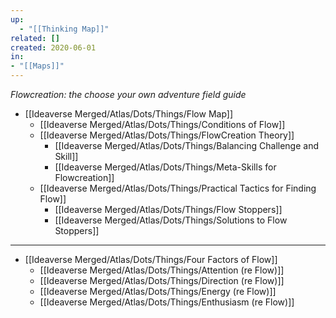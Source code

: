 ```yaml
---
up:
  - "[[Thinking Map]]"
related: []
created: 2020-06-01
in: 
- "[[Maps]]"
---
```

 *Flowcreation: the choose your own adventure field guide*

- [[Ideaverse Merged/Atlas/Dots/Things/Flow Map]]
	- [[Ideaverse Merged/Atlas/Dots/Things/Conditions of Flow]]
	- [[Ideaverse Merged/Atlas/Dots/Things/FlowCreation Theory]]
		- [[Ideaverse Merged/Atlas/Dots/Things/Balancing Challenge and Skill]]
		- [[Ideaverse Merged/Atlas/Dots/Things/Meta-Skills for Flowcreation]]
	- [[Ideaverse Merged/Atlas/Dots/Things/Practical Tactics for Finding Flow]]
		- [[Ideaverse Merged/Atlas/Dots/Things/Flow Stoppers]]
		- [[Ideaverse Merged/Atlas/Dots/Things/Solutions to Flow Stoppers]]	

---
- [[Ideaverse Merged/Atlas/Dots/Things/Four Factors of Flow]]
	- [[Ideaverse Merged/Atlas/Dots/Things/Attention (re Flow)]]
	- [[Ideaverse Merged/Atlas/Dots/Things/Direction (re Flow)]]
	- [[Ideaverse Merged/Atlas/Dots/Things/Energy (re Flow)]]
	- [[Ideaverse Merged/Atlas/Dots/Things/Enthusiasm (re Flow)]]

